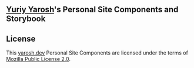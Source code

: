 ## [Yuriy Yarosh](https://www.linkedin.com/in/yuriy-yarosh-171ba3b9/)'s Personal Site Components and Storybook


## License 

This [yarosh.dev](https://components.yarosh.dev) Personal Site Components are licensed under the terms of [Mozilla Public License 2.0](../../LICENSE).